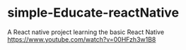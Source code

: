 # simple-Educate-reactNative
A React native project
learning the basic React Native
https://www.youtube.com/watch?v=00HFzh3w1B8
